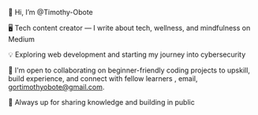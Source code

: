 👋 Hi, I’m @Timothy-Obote
 
🖥️ Tech content creator — I write about tech, wellness, and mindfulness on Medium

💡 Exploring web development and starting my journey into cybersecurity

🤝  I'm open to collaborating on beginner-friendly coding projects to upskill, build experience, and connect with fellow learners , email, gortimothyobote@gmail.com.

🚀 Always up for sharing knowledge and building in public 




<!---
Timothy-Obote/Timothy-Obote is a ✨ special ✨ repository because its `README.md` (this file) appears on your GitHub profile.
You can click the Preview link to take a look at your changes.
--->
